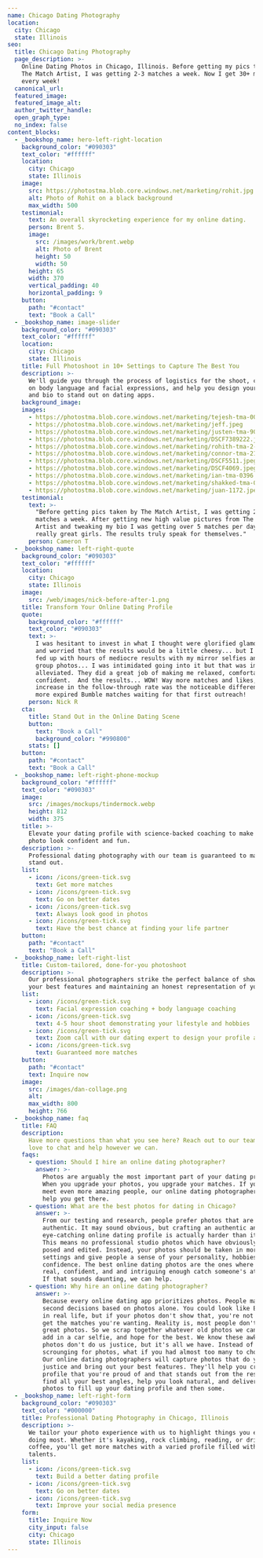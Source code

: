 ```yaml
---
name: Chicago Dating Photography
location:
  city: Chicago
  state: Illinois
seo:
  title: Chicago Dating Photography
  page_description: >-
    Online Dating Photos in Chicago, Illinois. Before getting my pics taken by
    The Match Artist, I was getting 2-3 matches a week. Now I get 30+ matches
    every week!
  canonical_url:
  featured_image:
  featured_image_alt:
  author_twitter_handle:
  open_graph_type:
  no_index: false
content_blocks:
  - _bookshop_name: hero-left-right-location
    background_color: "#090303"
    text_color: "#ffffff"
    location:
      city: Chicago
      state: Illinois
    image:
      src: https://photostma.blob.core.windows.net/marketing/rohit.jpg
      alt: Photo of Rohit on a black background
      max_width: 500
    testimonial:
      text: An overall skyrocketing experience for my online dating.
      person: Brent S.
      image:
        src: /images/work/brent.webp
        alt: Photo of Brent
        height: 50
        width: 50
      height: 65
      width: 370
      vertical_padding: 40
      horizontal_padding: 9
    button:
      path: "#contact"
      text: "Book a Call"
  - _bookshop_name: image-slider
    background_color: "#090303"
    text_color: "#ffffff"
    location:
      city: Chicago
      state: Illinois
    title: Full Photoshoot in 10+ Settings to Capture The Best You
    description: >-
      We'll guide you through the process of logistics for the shoot, coach you
      on body language and facial expressions, and help you design your profile
      and bio to stand out on dating apps.
    background_image:
    images:
      - https://photostma.blob.core.windows.net/marketing/tejesh-tma-0033.jpeg
      - https://photostma.blob.core.windows.net/marketing/jeff.jpeg
      - https://photostma.blob.core.windows.net/marketing/justen-tma-9079.jpeg
      - https://photostma.blob.core.windows.net/marketing/DSCF7389222.jpeg
      - https://photostma.blob.core.windows.net/marketing/rohith-tma-2-191.jpeg
      - https://photostma.blob.core.windows.net/marketing/connor-tma-210.jpeg
      - https://photostma.blob.core.windows.net/marketing/DSCF5511.jpeg
      - https://photostma.blob.core.windows.net/marketing/DSCF4069.jpeg
      - https://photostma.blob.core.windows.net/marketing/ian-tma-0396.jpeg
      - https://photostma.blob.core.windows.net/marketing/shakked-tma-06.jpeg
      - https://photostma.blob.core.windows.net/marketing/juan-1172.jpeg
    testimonial:
      text: >-
        "Before getting pics taken by The Match Artist, I was getting 2-3 Tinder
        matches a week. After getting new high value pictures from The Match
        Artist and tweaking my bio I was getting over 5 matches per day with
        really great girls. The results truly speak for themselves."
      person: Cameron T
  - _bookshop_name: left-right-quote
    background_color: "#090303"
    text_color: "#ffffff"
    location:
      city: Chicago
      state: Illinois
    image:
      src: /web/images/nick-before-after-1.png
    title: Transform Your Online Dating Profile
    quote:
      background_color: "#ffffff"
      text_color: "#090303"
      text: >-
        I was hesitant to invest in what I thought were glorified glamour shots,
        and worried that the results would be a little cheesy... but I was also
        fed up with hours of mediocre results with my mirror selfies and cropped
        group photos... I was intimidated going into it but that was immediately
        alleviated. They did a great job of making me relaxed, comfortable, and
        confident.  And the results... WOW! Way more matches and likes, but the
        increase in the follow-through rate was the noticeable difference. No
        more expired Bumble matches waiting for that first outreach!
      person: Nick R
    cta:
      title: Stand Out in the Online Dating Scene
      button:
        text: "Book a Call"
        background_color: "#990800"
      stats: []
    button:
      path: "#contact"
      text: "Book a Call"
  - _bookshop_name: left-right-phone-mockup
    background_color: "#ffffff"
    text_color: "#090303"
    image:
      src: /images/mockups/tindermock.webp
      height: 812
      width: 375
    title: >-
      Elevate your dating profile with science-backed coaching to make every
      photo look confident and fun.
    description: >-
      Professional dating photography with our team is guaranteed to make you
      stand out.
    list:
      - icon: /icons/green-tick.svg
        text: Get more matches
      - icon: /icons/green-tick.svg
        text: Go on better dates
      - icon: /icons/green-tick.svg
        text: Always look good in photos
      - icon: /icons/green-tick.svg
        text: Have the best chance at finding your life partner
    button:
      path: "#contact"
      text: "Book a Call"
  - _bookshop_name: left-right-list
    title: Custom-tailored, done-for-you photoshoot
    description: >-
      Our professional photographers strike the perfect balance of showcasing
      your best features and maintaining an honest representation of yourself.
    list:
      - icon: /icons/green-tick.svg
        text: Facial expression coaching + body language coaching
      - icon: /icons/green-tick.svg
        text: 4-5 hour shoot demonstrating your lifestyle and hobbies
      - icon: /icons/green-tick.svg
        text: Zoom call with our dating expert to design your profile and bio
      - icon: /icons/green-tick.svg
        text: Guaranteed more matches
    button:
      path: "#contact"
      text: Inquire now
    image:
      src: /images/dan-collage.png
      alt:
      max_width: 800
      height: 766
  - _bookshop_name: faq
    title: FAQ
    description:
      Have more questions than what you see here? Reach out to our team—we'd
      love to chat and help however we can.
    faqs:
      - question: Should I hire an online dating photographer?
        answer: >-
          Photos are arguably the most important part of your dating profile.
          When you upgrade your photos, you upgrade your matches. If you want to
          meet even more amazing people, our online dating photographers can
          help you get there.
      - question: What are the best photos for dating in Chicago?
        answer: >-
          From our testing and research, people prefer photos that are
          authentic. It may sound obvious, but crafting an authentic and
          eye-catching online dating profile is actually harder than it sounds.
          This means no professional studio photos which have obviously been
          posed and edited. Instead, your photos should be taken in more natural
          settings and give people a sense of your personality, hobbies, and
          confidence. The best online dating photos are the ones where you look
          real, confident, and and intriguing enough catch someone's attention.
          If that sounds daunting, we can help.
      - question: Why hire an online dating photographer?
        answer: >-
          Because every online dating app prioritizes photos. People make split
          second decisions based on photos alone. You could look like Brad Pitt
          in real life, but if your photos don't show that, you're not going to
          get the matches you're wanting. Reality is, most people don't have
          great photos. So we scrap together whatever old photos we can find,
          add in a car selfie, and hope for the best. We know these awkward
          photos don't do us justice, but it's all we have. Instead of
          scrounging for photos, what if you had almost too many to choose from?
          Our online dating photographers will capture photos that do you
          justice and bring out your best features. They'll help you create a
          profile that you're proud of and that stands out from the rest. The'll
          find all your best angles, help you look natural, and deliver enough
          photos to fill up your dating profile and then some.
  - _bookshop_name: left-right-form
    background_color: "#090303"
    text_color: "#000000"
    title: Professional Dating Photography in Chicago, Illinois
    description: >-
      We tailor your photo experience with us to highlight things you enjoy
      doing most. Whether it's kayaking, rock climbing, reading, or drinking
      coffee, you'll get more matches with a varied profile filled with your
      talents.
    list:
      - icon: /icons/green-tick.svg
        text: Build a better dating profile
      - icon: /icons/green-tick.svg
        text: Go on better dates
      - icon: /icons/green-tick.svg
        text: Improve your social media presence
    form:
      title: Inquire Now
      city_input: false
      city: Chicago
      state: Illinois
---
```

